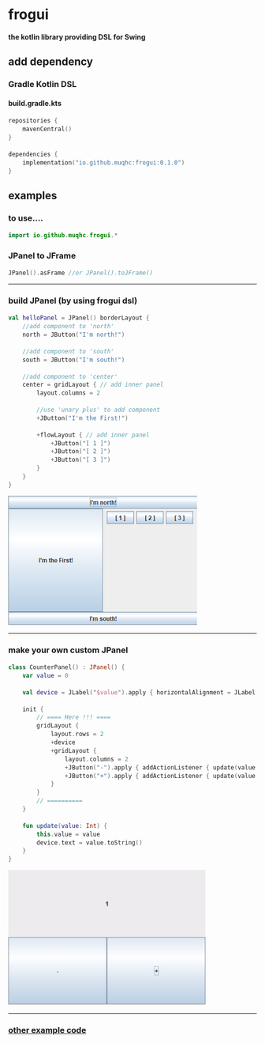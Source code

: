 # frogui
#### the kotlin library providing DSL for Swing
## add dependency
### Gradle Kotlin DSL
#### build.gradle.kts
```kotlin
repositories {
    mavenCentral()
}

dependencies {
    implementation("io.github.muqhc:frogui:0.1.0")
}
```

## examples
### to use....
```kotlin
import io.github.muqhc.frogui.*
```
### JPanel to JFrame
```kotlin
JPanel().asFrame //or JPanel().toJFrame()
```

---

### build JPanel  (by using frogui dsl)
```kotlin
val helloPanel = JPanel() borderLayout {
    //add component to 'north'
    north = JButton("I'm north!")
    
    //add component to 'south'
    south = JButton("I'm south!")

    //add component to 'center'
    center = gridLayout { // add inner panel
        layout.columns = 2

        //use 'unary plus' to add component
        +JButton("I'm the First!")

        +flowLayout { // add inner panel
            +JButton("[ 1 ]")
            +JButton("[ 2 ]")
            +JButton("[ 3 ]")
        }
    }
}
```
![example_image.png](README_RESOURCES/example_image.png)

---

### make your own custom JPanel
```kotlin
class CounterPanel() : JPanel() {
    var value = 0

    val device = JLabel("$value").apply { horizontalAlignment = JLabel.CENTER }

    init {
        // ==== Here !!! ====
        gridLayout {
            layout.rows = 2
            +device
            +gridLayout {
                layout.columns = 2
                +JButton("-").apply { addActionListener { update(value - 1) } }
                +JButton("+").apply { addActionListener { update(value + 1) } }
            }
        }
        // ==========
    }

    fun update(value: Int) {
        this.value = value
        device.text = value.toString()
    }
}
```
![example_video.gif](README_RESOURCES/example_video.gif)

---

### [other example code](frogui-debug/src/main/kotlin/io/github/muqhc/frogui)
